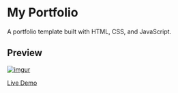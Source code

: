 # My Portfolio

A portfolio template built with HTML, CSS, and JavaScript.

## Preview

[![imgur](https://imgur.com/gcSg6wJ)](https://binodcoder.github.io/binodcoder-profile)

[Live Demo](https://binodcoder.github.io/binodcoder-profile)
